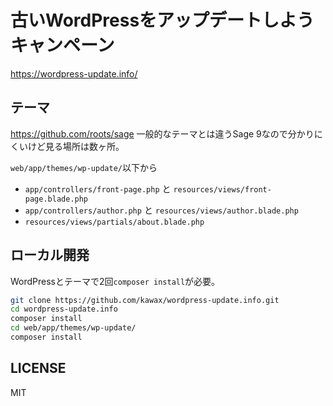# 古いWordPressをアップデートしようキャンペーン

https://wordpress-update.info/

## テーマ
https://github.com/roots/sage
一般的なテーマとは違うSage 9なので分かりにくいけど見る場所は数ヶ所。

`web/app/themes/wp-update/`以下から
- `app/controllers/front-page.php` と `resources/views/front-page.blade.php`
- `app/controllers/author.php` と `resources/views/author.blade.php`
- `resources/views/partials/about.blade.php`

## ローカル開発
WordPressとテーマで2回`composer install`が必要。

```bash
git clone https://github.com/kawax/wordpress-update.info.git
cd wordpress-update.info
composer install
cd web/app/themes/wp-update/
composer install
```


## LICENSE
MIT
